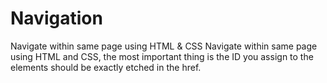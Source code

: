 # Navigation
Navigate within same page using HTML &amp; CSS
Navigate within same page using HTML and CSS, the most important thing is the ID you assign to the elements should be exactly etched in the href.
